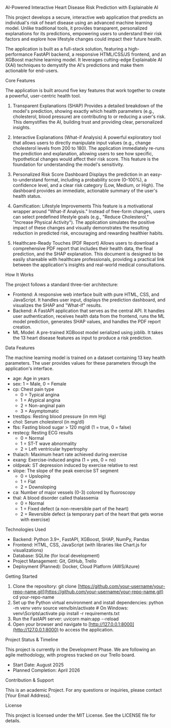  AI-Powered Interactive Heart Disease Risk Prediction with Explainable AI

This project develops a secure, interactive web application that predicts an individual's risk of heart disease using an advanced machine learning model. Unlike traditional tools, it provides transparent, personalized explanations for its predictions, empowering users to understand their risk factors and explore how lifestyle changes could impact their future health.

The application is built as a full-stack solution, featuring a high-performance FastAPI backend, a responsive HTML/CSS/JS frontend, and an XGBoost machine learning model. It leverages cutting-edge Explainable AI (XAI) techniques to demystify the AI's predictions and make them actionable for end-users.



Core Features

The application is built around five key features that work together to create a powerful, user-centric health tool.

1.  Transparent Explanations (SHAP)
    Provides a detailed breakdown of the model's prediction, showing exactly which health parameters (e.g., cholesterol, blood pressure) are contributing to or reducing a user's risk. This demystifies the AI, building trust and providing clear, personalized insights.

2.  Interactive Explanations (What-if Analysis)
    A powerful exploratory tool that allows users to directly manipulate input values (e.g., change cholesterol levels from 200 to 180). The application immediately re-runs the prediction and explanation, allowing users to see how specific, hypothetical changes would affect their risk score. This feature is the foundation for understanding the model's sensitivity.

3.  Personalized Risk Score Dashboard
    Displays the prediction in an easy-to-understand format, including a probability score (0-100%), a confidence level, and a clear risk category (Low, Medium, or High). The dashboard provides an immediate, actionable summary of the user's health status.

4.  Gamification: Lifestyle Improvements
    This feature is a motivational wrapper around "What-if Analysis." Instead of free-form changes, users can select predefined lifestyle goals (e.g., "Reduce Cholesterol," "Increase Physical Activity"). The application simulates the positive impact of these changes and visually demonstrates the resulting reduction in predicted risk, encouraging and rewarding healthier habits.

5.  Healthcare-Ready Touches (PDF Report)
    Allows users to download a comprehensive PDF report that includes their health data, the final prediction, and the SHAP explanation. This document is designed to be easily shareable with healthcare professionals, providing a practical link between the application's insights and real-world medical consultations.



How It Works

The project follows a standard three-tier architecture:

* Frontend: A responsive web interface built with pure HTML, CSS, and JavaScript. It handles user input, displays the prediction dashboard, and visualizes the SHAP and "What-if" results.
* Backend: A FastAPI application that serves as the central API. It handles user authentication, receives health data from the frontend, runs the ML model prediction, generates SHAP values, and handles the PDF report creation.
* ML Model: A pre-trained XGBoost model serialized using joblib. It takes the 13 heart disease features as input to produce a risk prediction.

Data Features

The machine learning model is trained on a dataset containing 13 key health parameters. The user provides values for these parameters through the application's interface.

* age: Age in years
* sex: 1 = Male, 0 = Female
* cp: Chest pain type
    * 0 = Typical angina
    * 1 = Atypical angina
    * 2 = Non-anginal pain
    * 3 = Asymptomatic
* trestbps: Resting blood pressure (in mm Hg)
* chol: Serum cholesterol (in mg/dl)
* fbs: Fasting blood sugar > 120 mg/dl (1 = true, 0 = false)
* restecg: Resting ECG results
    * 0 = Normal
    * 1 = ST-T wave abnormality
    * 2 = Left ventricular hypertrophy
* thalach: Maximum heart rate achieved during exercise
* exang: Exercise-induced angina (1 = yes, 0 = no)
* oldpeak: ST depression induced by exercise relative to rest
* slope: The slope of the peak exercise ST segment
    * 0 = Upsloping
    * 1 = Flat
    * 2 = Downsloping
* ca: Number of major vessels (0-3) colored by fluoroscopy
* thal: A blood disorder called thalassemia
    * 0 = Normal
    * 1 = Fixed defect (a non-reversible part of the heart)
    * 2 = Reversible defect (a temporary part of the heart that gets worse with exercise)

Technologies Used

* Backend: Python 3.9+, FastAPI, XGBoost, SHAP, NumPy, Pandas
* Frontend: HTML, CSS, JavaScript (with libraries like Chart.js for visualizations)
* Database: SQLite (for local development)
* Project Management: Git, GitHub, Trello
* Deployment (Planned): Docker, Cloud Platform (AWS/Azure)

Getting Started

1.  Clone the repository:
    git clone [https://github.com/your-username/your-repo-name.git](https://github.com/your-username/your-repo-name.git)
    cd your-repo-name
2.  Set up the Python virtual environment and install dependencies:
    python -m venv venv
    source venv/bin/activate  # On Windows: venv\Scripts\activate
    pip install -r requirements.txt
3.  Run the FastAPI server:
    uvicorn main:app --reload
4.  Open your browser and navigate to [http://127.0.0.1:8000](http://127.0.0.1:8000) to access the application.

Project Status & Timeline

This project is currently in the Development Phase. We are following an agile methodology, with progress tracked on our Trello board.

* Start Date: August 2025
* Planned Completion: April 2026

Contribution & Support

This is an academic  Project. For any questions or inquiries, please contact [Your Email Address].

License

This project is licensed under the MIT License. See the LICENSE file for details.
